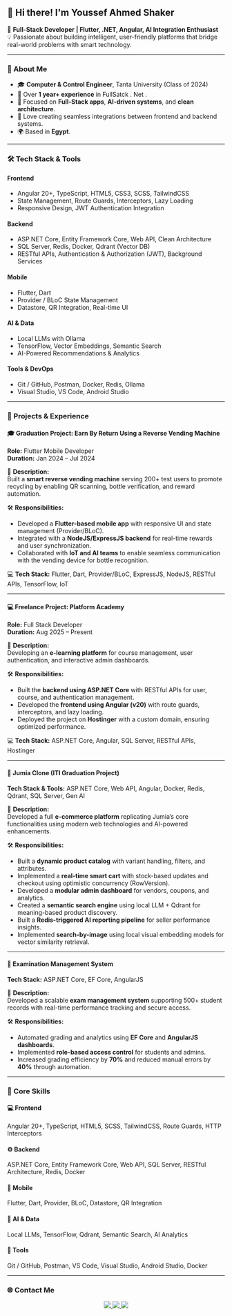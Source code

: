 ## 👋 Hi there! I'm Youssef Ahmed Shaker  

🎯 **Full-Stack Developer | Flutter, .NET, Angular, AI Integration Enthusiast**  
💡 Passionate about building intelligent, user-friendly platforms that bridge real-world problems with smart technology.  

---

### 🚀 About Me
- 🎓 **Computer & Control Engineer**, Tanta University (Class of 2024)
- 💼 Over **1 year+ experience** in FullSatck . Net .
- 🧠 Focused on **Full-Stack apps**, **AI-driven systems**, and **clean architecture**.
- 💬 Love creating seamless integrations between frontend and backend systems.
- 🌍 Based in **Egypt**.

---

### 🛠️ Tech Stack & Tools

#### **Frontend**
- Angular 20+, TypeScript, HTML5, CSS3, SCSS, TailwindCSS
- State Management, Route Guards, Interceptors, Lazy Loading
- Responsive Design, JWT Authentication Integration

#### **Backend**
- ASP.NET Core, Entity Framework Core, Web API, Clean Architecture
- SQL Server, Redis, Docker, Qdrant (Vector DB)
- RESTful APIs, Authentication & Authorization (JWT), Background Services

#### **Mobile**
- Flutter, Dart
- Provider / BLoC State Management
- Datastore, QR Integration, Real-time UI

#### **AI & Data**
- Local LLMs with Ollama
- TensorFlow, Vector Embeddings, Semantic Search
- AI-Powered Recommendations & Analytics

#### **Tools & DevOps**
- Git / GitHub, Postman, Docker, Redis, Ollama
- Visual Studio, VS Code, Android Studio

---

### 🧩 Projects & Experience

#### 🎓 **Graduation Project: Earn By Return Using a Reverse Vending Machine**
**Role:** Flutter Mobile Developer  
**Duration:** Jan 2024 – Jul 2024  

📘 **Description:**  
Built a **smart reverse vending machine** serving 200+ test users to promote recycling by enabling QR scanning, bottle verification, and reward automation.

🛠️ **Responsibilities:**  
- Developed a **Flutter-based mobile app** with responsive UI and state management (Provider/BLoC).  
- Integrated with a **NodeJS/ExpressJS backend** for real-time rewards and user synchronization.  
- Collaborated with **IoT and AI teams** to enable seamless communication with the vending device for bottle recognition.

💻 **Tech Stack:** Flutter, Dart, Provider/BLoC, ExpressJS, NodeJS, RESTful APIs, TensorFlow, IoT  

---

#### 💻 **Freelance Project: Platform Academy**
**Role:** Full Stack Developer  
**Duration:** Aug 2025 – Present  

📘 **Description:**  
Developing an **e-learning platform** for course management, user authentication, and interactive admin dashboards.

🛠️ **Responsibilities:**  
- Built the **backend using ASP.NET Core** with RESTful APIs for user, course, and authentication management.  
- Developed the **frontend using Angular (v20)** with route guards, interceptors, and lazy loading.  
- Deployed the project on **Hostinger** with a custom domain, ensuring optimized performance.

💻 **Tech Stack:** ASP.NET Core, Angular, SQL Server, RESTful APIs, Hostinger  

---

#### 🧠 **Jumia Clone (ITI Graduation Project)**
**Tech Stack & Tools:** ASP.NET Core, Web API, Angular, Docker, Redis, Qdrant, SQL Server, Gen AI  

📘 **Description:**  
Developed a full **e-commerce platform** replicating Jumia’s core functionalities using modern web technologies and AI-powered enhancements.

🛠️ **Responsibilities:**  
- Built a **dynamic product catalog** with variant handling, filters, and attributes.  
- Implemented a **real-time smart cart** with stock-based updates and checkout using optimistic concurrency (RowVersion).  
- Developed a **modular admin dashboard** for vendors, coupons, and analytics.  
- Created a **semantic search engine** using local LLM + Qdrant for meaning-based product discovery.  
- Built a **Redis-triggered AI reporting pipeline** for seller performance insights.  
- Implemented **search-by-image** using local visual embedding models for vector similarity retrieval.

---

#### 🧮 **Examination Management System**
**Tech Stack:** ASP.NET Core, EF Core, AngularJS  

📘 **Description:**  
Developed a scalable **exam management system** supporting 500+ student records with real-time performance tracking and secure access.

🛠️ **Responsibilities:**  
- Automated grading and analytics using **EF Core** and **AngularJS dashboards**.  
- Implemented **role-based access control** for students and admins.  
- Increased grading efficiency by **70%** and reduced manual errors by **40%** through automation.

---

### 🧠 Core Skills
#### 💻 **Frontend**
Angular 20+, TypeScript, HTML5, SCSS, TailwindCSS, Route Guards, HTTP Interceptors  

#### ⚙️ **Backend**
ASP.NET Core, Entity Framework Core, Web API, SQL Server, RESTful Architecture, Redis, Docker  

#### 📱 **Mobile**
Flutter, Dart, Provider, BLoC, Datastore, QR Integration  

#### 🧬 **AI & Data**
Local LLMs, TensorFlow, Qdrant, Semantic Search, AI Analytics  

#### 🧰 **Tools**
Git / GitHub, Postman, VS Code, Visual Studio, Android Studio, Docker  

---

### 🌐 Contact Me

<p align="center">
  <a href="https://linkedin.com/in/youssef-shaker-3948562a5">
    <img src="https://img.shields.io/badge/LinkedIn-Youssef%20Shaker-blue?logo=linkedin&style=for-the-badge" />
  </a>
  <a href="mailto:youssefshaker296@gmail.com">
    <img src="https://img.shields.io/badge/Email-youssefshaker.dev%40gmail.com-red?logo=gmail&style=for-the-badge" />
  </a>
  <a href="https://github.com/joeshaker">
    <img src="https://img.shields.io/badge/GitHub-joeshaker-black?logo=github&style=for-the-badge" />
  </a>
</p>
